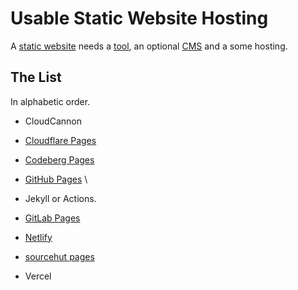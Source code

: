 # Usable Static Website Hosting

A [static website](https://en.wikipedia.org/wiki/Static_web_page) needs a [tool](https://jamstack.org/generators/), an optional [CMS](https://jamstack.org/headless-cms/) and a some hosting.

## The List

In alphabetic order.

- CloudCannon

- [Cloudflare Pages](https://pages.cloudflare.com/)

- [Codeberg Pages](https://codeberg.page/)

- [GitHub Pages](https://pages.github.com/) \ 
- Jekyll or Actions.

- [GitLab Pages](https://docs.gitlab.com/ee/user/project/pages/)

- [Netlify](https://www.netlify.com/)

- [sourcehut pages](https://srht.site/)

- Vercel
